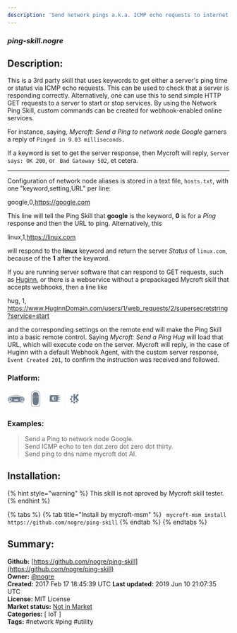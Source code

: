 ```yaml
---
description: 'Send network pings a.k.a. ICMP echo requests to internet nodes'
---
```


### _ping-skill.nogre_  
## Description:  
This is a 3rd party skill that uses keywords to get either a server's ping time or status via ICMP echo requests. This can be used to check that a server is responding correctly. Alternatively, one can use this to send simple HTTP GET requests to a server to start or stop services. By using the Network Ping Skill, custom commands can be created for webhook-enabled online services.

For instance, saying, *Mycroft: Send a Ping to network node Google* garners a reply of `Pinged in 9.03 milliseconds.`

If a keyword is set to get the server response, then Mycroft will reply, `Server says: OK 200`, or ` Bad Gateway 502`, et cetera.

---

Configuration of network node aliases is stored in a text file, `hosts.txt`, with one "keyword,setting,URL" per line:

google,0,https://google.com

This line will tell the Ping Skill that **google** is the keyword, **0** is for a *Ping* response and then the URL to ping. Alternatively, this

linux,1,https://linux.com

will respond to the **linux** keyword and return the server *Status* of `linux.com`, because of the **1** after the keyword.

If you are running server software that can respond to GET requests, such as [Huginn](https://github.com/cantino/huginn), or there is a webservice without a prepackaged Mycroft skill that accepts webhooks, then a line like

hug, 1, https://www.HuginnDomain.com/users/1/web_requests/2/supersecretstring?service=start

and the corresponding settings on the remote end will make the Ping Skill into a basic remote control. Saying *Mycroft: Send a Ping Hug* will load that URL, which will execute code on the server. Mycroft will reply, in the case of Huginn with a default Webhook Agent, with the custom server response, `Event Created 201`, to confirm the instruction was received and followed.  
  
  
### Platform:  
 ![Mark I](../.gitbook/assets/mark-1-icon.png)  ![Mark II](../.gitbook/assets/mark-2-icon.png)  ![Picroft](../.gitbook/assets/picroft-icon.png)  ![plasmoid](../.gitbook/assets/kde.png)   
### Examples:  
> Send a Ping to network node Google.  
> Send ICMP echo to ten dot zero dot zero dot thirty.  
> Send ping to dns name mycroft dot AI.  
  
## Installation:  
{% hint style="warning" %}
This skill is not aproved by Mycroft skill tester.
{% endhint %}
    
{% tabs %}
{% tab title="Install by mycroft-msm" %}
``` mycroft-msm install https://github.com/nogre/ping-skill```
{% endtab %}
  {% endtabs %}
    
## Summary:  
**Github:** [https://github.com/nogre/ping-skill](https://github.com/nogre/ping-skill)  
**Owner:** [@nogre](https://github.com/nogre)  
**Created:** 2017 Feb 17 18:45:39 UTC  **Last updated:** 2019 Jun 10 21:07:35 UTC  
**License:** MIT License  
**Market status:** [Not in Market](https://market.mycroft.ai/skill/)  
**Categories:** [ IoT ]   
**Tags:** \#network \#ping \#utility   
